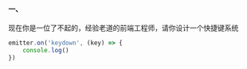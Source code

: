 #### 一、

现在你是一位了不起的，经验老道的前端工程师，请你设计一个快捷键系统

```js
emitter.on('keydown', (key) => {
    console.log()
})
```                                                                     